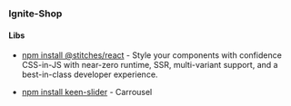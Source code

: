 ### Ignite-Shop

#### Libs

* [npm install @stitches/react](https://stitches.dev/) - Style your components with confidence
CSS-in-JS with near-zero runtime, SSR, multi-variant support, and a best-in-class developer experience.

* [npm install keen-slider](https://keen-slider.io/docs) - Carrousel